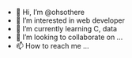 - 👋 Hi, I’m @ohsothere
- 👀 I’m interested in web developer
- 🌱 I’m currently learning C, data
- 💞️ I’m looking to collaborate on ...
- 📫 How to reach me ...

<!---
ohsothere/ohsothere is a ✨ special ✨ repository because its `README.md` (this file) appears on your GitHub profile.
You can click the Preview link to take a look at your changes.
--->
